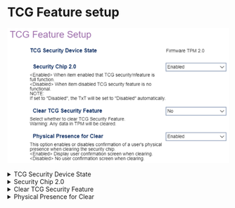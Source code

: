 # TCG Feature setup

![](./img/thinkcentre_tcg_feature_setup.png)

<details><summary>TCG Security Device State</summary>

Displays the current TCG Security Device (display only).

Select a TPM (Trusted Platform Module).

 - [More information on TPM at Lenovo Support](https://support.lenovo.com/lt/en/solutions/ht512598)
  - [More information on managing TPM in Windows at Microsoft 365](https://docs.microsoft.com/en-us/windows/security/information-protection/tpm/trusted-platform-module-top-node)

Options:

 - Discrete TPM 1.2
 - Discrete TPM 2.0
 - Firmware TPM 2.0

<!-- NO WMI -->
</details>

<details><summary>Security Chip 2.0</summary>

Whether the TCG security feature is fully functional.

1.  **Enabled** - Default.
1.  Disabled.

?> If set to `Disabled`, the TxT will be set to `Disabled` automatically.

| WMI Setting name | Values | Locked by SVP |
|:---|:---|:---|
| SecurityChip |  | yes |

</details>

<details><summary>Clear TCG Security Feature</summary>

Whether to clear TCG Security Feature.

!> Any data in TPM will be cleared.

Options:

1.  **No** - Default.
1.  Yes.

<!-- NO WMI -->
</details>

<details><summary>Physical Presence for Clear</summary>

Whether to require confirmation of a user's physical presence when clearing the security chip.

1.  **Enabled** - Default.
1.  Disabled.

| WMI Setting name | Values | Locked by SVP |
|:---|:---|:---|
| PhysicalPresenceforClear | Disabled, Enabled | yes |

</details>